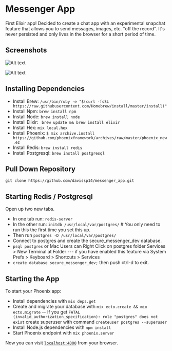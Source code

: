 # Messenger App

First Elixir app! Decided to create a chat app with an experimental snapchat feature that allows you to send messages, images, etc. "off the record".  It's never persisted and only lives in the browser for a short period of time. 

## Screenshots

![Alt text](https://dl.dropboxusercontent.com/u/22919770/screen_1.png "Screen 1")

![Alt text](https://dl.dropboxusercontent.com/u/22919770/screen_2.png "Screen 2")


## Installing Dependencies

* Install Brew: `/usr/bin/ruby -e "$(curl -fsSL https://raw.githubusercontent.com/Homebrew/install/master/install)"`
* Install Npm: `brew install npm`
* Install Node: `brew install node`
* Install Elixir: ` brew update && brew install elixir`
* Install Hex:  `mix local.hex`
* Install Phoenix: `$ mix archive.install https://github.com/phoenixframework/archives/raw/master/phoenix_new.ez`
* Install Redis: `brew install redis`
* Install Postgresql: `brew install postgresql`


## Pull Down Repository
 `git clone https://github.com/davissp14/messenger_app.git`

## Starting Redis / Postgresql
Open up two new tabs.
 * In one tab run:  `redis-server` 
 * In the other run: `initdb /usr/local/var/postgres/`  # You only need to run this the first time you set this up.
 * Then run `postgres -D /usr/local/var/postgres/`
 * Connect to postgres and create the secure_messenger_dev database.
 * `psql postgres` or Mac Users can Right Click on postgres folder Services > New Terminal at Folder --- if you have enabled this feature via System Prefs > Keyboard > Shortcuts > Services
 * `create database secure_messenger_dev;` then push ctrl-d to exit. 

## Starting the App

To start your Phoenix app:

  * Install dependencies with `mix deps.get`
  * Create and migrate your database with `mix ecto.create && mix ecto.migrate` -- If you get `FATAL (invalid_authorization_specification): role "postgres" does not exist` create superuser with command `createuser postgres --superuser`
  * Install Node.js dependencies with `npm install`
  * Start Phoenix endpoint with `mix phoenix.server`

Now you can visit [`localhost:4000`](http://localhost:4000) from your browser.


